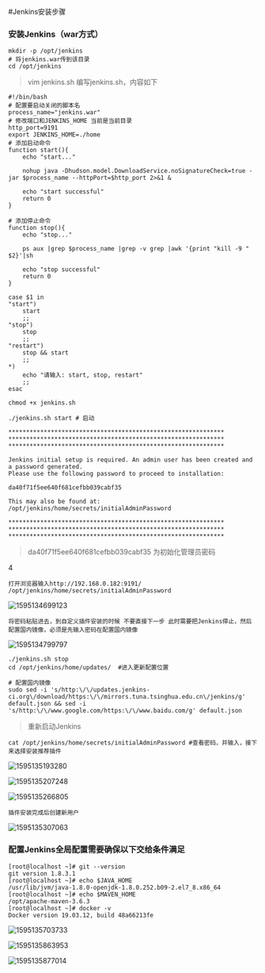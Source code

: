 #Jenkins安装步骤

### 安装Jenkins（war方式）

```shell
mkdir -p /opt/jenkins
# 将jenkins.war传到该目录
cd /opt/jenkins

```
>vim jenkins.sh 编写jenkins.sh，内容如下

```shell
#!/bin/bash
# 配置要启动关闭的脚本名
process_name="jenkins.war"
# 修改端口和JENKINS_HOME 当前是当前目录
http_port=9191
export JENKINS_HOME=./home
# 添加启动命令
function start(){
    echo "start..."
 
    nohup java -Dhudson.model.DownloadService.noSignatureCheck=true -jar $process_name --httpPort=$http_port 2>&1 &
 
    echo "start successful"
    return 0
}
 
# 添加停止命令
function stop(){
    echo "stop..."
 
    ps aux |grep $process_name |grep -v grep |awk '{print "kill -9 " $2}'|sh
 
    echo "stop successful"
    return 0
}
 
case $1 in
"start")
    start
    ;;
"stop")
    stop
    ;;
"restart")
    stop && start
    ;;
*)
    echo "请输入: start, stop, restart"
    ;;
esac
```

```shell
chmod +x jenkins.sh 
```

```shell
./jenkins.sh start # 启动
```


```shell
*************************************************************
*************************************************************
*************************************************************

Jenkins initial setup is required. An admin user has been created and a password generated.
Please use the following password to proceed to installation:

da40f71f5ee640f681cefbb039cabf35

This may also be found at: /opt/jenkins/home/secrets/initialAdminPassword

*************************************************************
*************************************************************
*************************************************************
```

>da40f71f5ee640f681cefbb039cabf35 为初始化管理员密码



4

```
打开浏览器输入http://192.168.0.182:9191/
/opt/jenkins/home/secrets/initialAdminPassword
```

![1595134699123](C:\Users\Dsx\AppData\Roaming\Typora\typora-user-images\1595134699123.png)

```
将密码粘贴进去，到自定义插件安装的时候 不要直接下一步 此时需要把Jenkins停止，然后配置国内镜像，必须是先输入密码在配置国内镜像
```

![1595134799797](C:\Users\Dsx\AppData\Roaming\Typora\typora-user-images\1595134799797.png)

```shell
./jenkins.sh stop
cd /opt/jenkins/home/updates/  #进入更新配置位置
```

```shell
# 配置国内镜像
sudo sed -i 's/http:\/\/updates.jenkins-ci.org\/download/https:\/\/mirrors.tuna.tsinghua.edu.cn\/jenkins/g' default.json && sed -i 's/http:\/\/www.google.com/https:\/\/www.baidu.com/g' default.json
```

>重新启动Jenkins

```shell
cat /opt/jenkins/home/secrets/initialAdminPassword #查看密码，并输入，接下来选择安装推荐插件
```

![1595135193280](C:\Users\Dsx\AppData\Roaming\Typora\typora-user-images\1595135193280.png)

![1595135207248](C:\Users\Dsx\AppData\Roaming\Typora\typora-user-images\1595135207248.png)

![1595135266805](C:\Users\Dsx\AppData\Roaming\Typora\typora-user-images\1595135266805.png)

```
插件安装完成后创建新用户
```

![1595135307063](C:\Users\Dsx\AppData\Roaming\Typora\typora-user-images\1595135307063.png)

### 配置Jenkins全局配置需要确保以下交给条件满足

```shell
[root@localhost ~]# git --version
git version 1.8.3.1
[root@localhost ~]# echo $JAVA_HOME
/usr/lib/jvm/java-1.8.0-openjdk-1.8.0.252.b09-2.el7_8.x86_64
[root@localhost ~]# echo $MAVEN_HOME
/opt/apache-maven-3.6.3
[root@localhost ~]# docker -v
Docker version 19.03.12, build 48a66213fe
```

![1595135703733](C:\Users\Dsx\AppData\Roaming\Typora\typora-user-images\1595135703733.png)

![1595135863953](C:\Users\Dsx\AppData\Roaming\Typora\typora-user-images\1595135863953.png)

![1595135877014](C:\Users\Dsx\AppData\Roaming\Typora\typora-user-images\1595135877014.png)